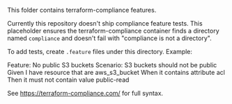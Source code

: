 This folder contains terraform-compliance features.

Currently this repository doesn't ship compliance feature tests. This placeholder ensures the terraform-compliance container finds a directory named `compliance` and doesn't fail with "compliance is not a directory".

To add tests, create `.feature` files under this directory. Example:

Feature: No public S3 buckets
  Scenario: S3 buckets should not be public
    Given I have resource that are aws_s3_bucket
    When it contains attribute acl
    Then it must not contain value public-read

See https://terraform-compliance.com/ for full syntax.
